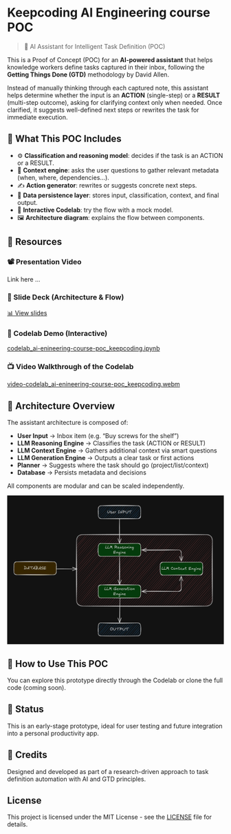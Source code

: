 # Keepcoding AI Engineering course POC

> 🧠 AI Assistant for Intelligent Task Definition (POC)

This is a Proof of Concept (POC) for an **AI-powered assistant** that helps knowledge workers define tasks captured in their inbox, following the **Getting Things Done (GTD)** methodology by David Allen.

Instead of manually thinking through each captured note, this assistant helps determine whether the input is an **ACTION** (single-step) or a **RESULT** (multi-step outcome), asking for clarifying context only when needed. Once clarified, it suggests well-defined next steps or rewrites the task for immediate execution.

## 📌 What This POC Includes

- ⚙️ **Classification and reasoning model**: decides if the task is an ACTION or a RESULT.
- 🧠 **Context engine**: asks the user questions to gather relevant metadata (when, where, dependencies...).
- ✍️ **Action generator**: rewrites or suggests concrete next steps.
- 💾 **Data persistence layer**: stores input, classification, context, and final output.
- 🧪 **Interactive Codelab**: try the flow with a mock model.
- 🖼️ **Architecture diagram**: explains the flow between components.

## 🔗 Resources

### 📽️ Presentation Video  

Link here ...

### 🧾 Slide Deck (Architecture & Flow)  

[📊 View slides](https://view.genially.com/688347d156c297da43cffd05)

### 🧪 Codelab Demo (Interactive)  

[codelab_ai-enineering-course-poc_keepcoding.ipynb](./codelab_ai-enineering-course-poc_keepcoding.ipynb)

### 📺 Video Walkthrough of the Codelab  

[video-codelab_ai-enineering-course-poc_keepcoding.webm](./video-codelab_ai-enineering-course-poc_keepcoding.webm)

## 🧭 Architecture Overview

The assistant architecture is composed of:

- **User Input** → Inbox item (e.g. “Buy screws for the shelf”)
- **LLM Reasoning Engine** → Classifies the task (ACTION or RESULT)
- **LLM Context Engine** → Gathers additional context via smart questions
- **LLM Generation Engine** → Outputs a clear task or first actions
- **Planner** → Suggests where the task should go (project/list/context)
- **Database** → Persists metadata and decisions

All components are modular and can be scaled independently.

![graph_poc-architecture](./graph_poc-architecture.png)

## 🚀 How to Use This POC

You can explore this prototype directly through the Codelab or clone the full code (coming soon).

## 🧩 Status

This is an early-stage prototype, ideal for user testing and future integration into a personal productivity app.

## 🙌 Credits

Designed and developed as part of a research-driven approach to task definition automation with AI and GTD principles.

## License

This project is licensed under the MIT License - see the [LICENSE](./LICENSE) file for details.
